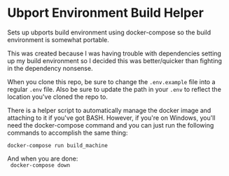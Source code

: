 # Ubport Environment Build Helper
Sets up ubports build environment using docker-compose so the build environment is somewhat portable.

This was created because I was having trouble with dependencies setting up my build environment so I decided this was better/quicker
than fighting in the dependency nonsense.

When you clone this repo, be sure to change the <code>.env.example</code> file into a regular <code>.env</code>
file. Also be sure to update the path in your <code>.env</code> to reflect the location you've cloned the repo to.

There is a helper script to automatically manage the docker image and attaching to it if you've got BASH.
However, if you're on Windows, you'll need the docker-compose command and you can just run the following
commands to accomplish the same thing:
<br>
<code>
  docker-compose run build_machine
</code>

And when you are done:<br>
<code>
  docker-compose down
</code>


